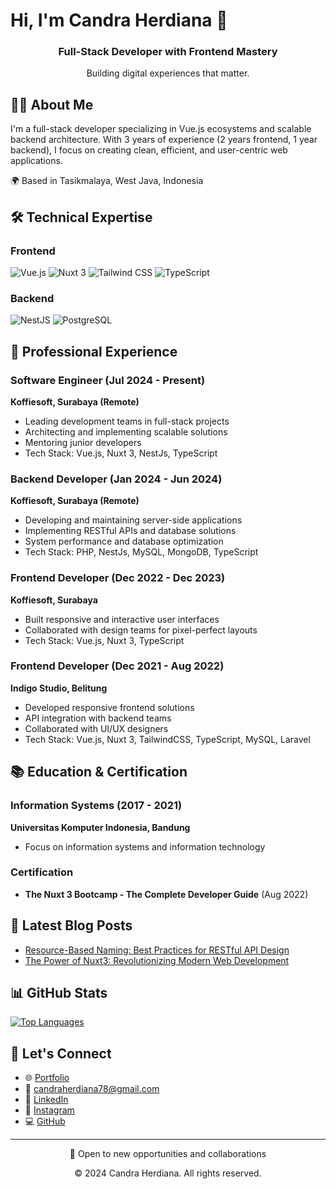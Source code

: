 # Hi, I'm Candra Herdiana 👋

<div align="center">
  <h3>Full-Stack Developer with Frontend Mastery</h3>
  <p>Building digital experiences that matter.</p>
</div>

## 👨‍💻 About Me
I'm a full-stack developer specializing in Vue.js ecosystems and scalable backend architecture. With 3 years of experience (2 years frontend, 1 year backend), I focus on creating clean, efficient, and user-centric web applications.

🌍 Based in Tasikmalaya, West Java, Indonesia

## 🛠️ Technical Expertise
### Frontend
![Vue.js](https://img.shields.io/badge/-Vue.js-4FC08D?style=flat-square&logo=vue.js&logoColor=white)
![Nuxt 3](https://img.shields.io/badge/-Nuxt%203-00DC82?style=flat-square&logo=nuxt.js&logoColor=white)
![Tailwind CSS](https://img.shields.io/badge/-Tailwind%20CSS-38B2AC?style=flat-square&logo=tailwind-css&logoColor=white)
![TypeScript](https://img.shields.io/badge/-TypeScript-3178C6?style=flat-square&logo=typescript&logoColor=white)

### Backend
![NestJS](https://img.shields.io/badge/-NestJS-E0234E?style=flat-square&logo=nestjs&logoColor=white)
![PostgreSQL](https://img.shields.io/badge/-PostgreSQL-336791?style=flat-square&logo=postgresql&logoColor=white)

## 💼 Professional Experience

### Software Engineer (Jul 2024 - Present)
**Koffiesoft, Surabaya (Remote)**
- Leading development teams in full-stack projects
- Architecting and implementing scalable solutions
- Mentoring junior developers
- Tech Stack: Vue.js, Nuxt 3, NestJs, TypeScript

### Backend Developer (Jan 2024 - Jun 2024)
**Koffiesoft, Surabaya (Remote)**
- Developing and maintaining server-side applications
- Implementing RESTful APIs and database solutions
- System performance and database optimization
- Tech Stack: PHP, NestJs, MySQL, MongoDB, TypeScript

### Frontend Developer (Dec 2022 - Dec 2023)
**Koffiesoft, Surabaya**
- Built responsive and interactive user interfaces
- Collaborated with design teams for pixel-perfect layouts
- Tech Stack: Vue.js, Nuxt 3, TypeScript

### Frontend Developer (Dec 2021 - Aug 2022)
**Indigo Studio, Belitung**
- Developed responsive frontend solutions
- API integration with backend teams
- Collaborated with UI/UX designers
- Tech Stack: Vue.js, Nuxt 3, TailwindCSS, TypeScript, MySQL, Laravel

## 📚 Education & Certification

### Information Systems (2017 - 2021)
**Universitas Komputer Indonesia, Bandung**
- Focus on information systems and information technology

### Certification
- **The Nuxt 3 Bootcamp - The Complete Developer Guide** (Aug 2022)

## 📝 Latest Blog Posts
- [Resource-Based Naming: Best Practices for RESTful API Design](https://candraherdiana.com/blog/resource-based-naming-best-practices-for-restful-api-design)
- [The Power of Nuxt3: Revolutionizing Modern Web Development](https://candraherdiana.com/blog/the-power-of-nuxt3-revolutionizing-modern-web-development)

## 📊 GitHub Stats
[![Top Languages](https://github-readme-stats-git-masterrstaa-rickstaa.vercel.app/api/top-langs/?username=cand-99&layout=compact&hide=css,html)](https://github.com/cand-99/github-readme-stats)

## 🤝 Let's Connect
- 🌐 [Portfolio](https://candraherdiana.com)
- 📧 [candraherdiana78@gmail.com](mailto:candraherdiana78@gmail.com)
- 💼 [LinkedIn](https://www.linkedin.com/in/candra-herdiana-9064b024a)
- 📱 [Instagram](https://www.instagram.com/candfpv)
- 💻 [GitHub](https://github.com/cand-99)

---

<div align="center">
  <p>🚀 Open to new opportunities and collaborations</p>
  <p>© 2024 Candra Herdiana. All rights reserved.</p>
</div>
